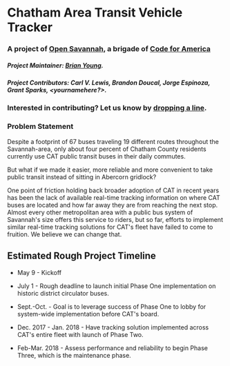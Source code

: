 # Chatham Area Transit Vehicle Tracker
### A project of [Open Savannah](https://opensavannah.org), a brigade of [Code for America](https://codeforamerica.org)

##### Project Maintainer: [Brian Young](https://github.com/brianontheroad).

##### Project Contributors: Carl V. Lewis, Brandon Doucal, Jorge Espinoza, Grant Sparks, <yournamehere?>. 

### Interested in contributing? Let us know by [dropping a line](https://paperform.co/form/o06nqtia).

### Problem Statement
Despite a footprint of 67 buses traveling 19 different routes throughout the Savannah-area, only about four percent of Chatham County residents currently use CAT public transit buses in their daily commutes. 

But what if we made it easier, more reliable and more convenient to take public transit instead of sitting in Abercorn gridlock?

One point of friction holding back broader adoption of CAT in recent years has been the lack of available real-time tracking information on where CAT buses are located and how far away they are from reaching the next stop. Almost every other metropolitan area with a public bus system of Savannah's size offers this service to riders, but so far, efforts to implement similar real-time tracking solutions for CAT's fleet have failed to come to fruition. We believe we can change that.


## Estimated Rough Project Timeline

+ May 9 - Kickoff

+ July 1 - Rough deadline to launch initial Phase One implementation on historic district circulator buses.

+ Sept.-Oct. - Goal is to leverage success of Phase One to lobby for system-wide implementation before CAT's board.

+ Dec. 2017  - Jan. 2018 - Have tracking solution implemented across CAT's entire fleet with launch of Phase Two.

+ Feb-Mar. 2018 - Assess performance and reliability to begin Phase Three, which is the maintenance phase.
